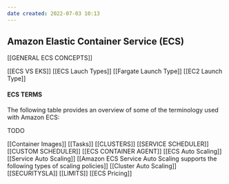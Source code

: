 ```yaml
---
date created: 2022-07-03 10:13
---
```


## **Amazon Elastic Container Service (ECS)**

[[GENERAL ECS CONCEPTS]]

[[ECS VS EKS]]
[[ECS Lauch Types]]
[[Fargate Launch Type]]
[[EC2 Launch Type]]

#### **ECS TERMS**

The following table provides an overview of some of the terminology used with Amazon ECS:

TODO

[[Container Images]]
[[Tasks]]
[[CLUSTERS]]
[[SERVICE SCHEDULER]]
[[CUSTOM SCHEDULER]]
[[ECS CONTAINER AGENT]]
[[ECS Auto Scaling]]
[[Service Auto Scaling]]
[[Amazon ECS Service Auto Scaling supports the following types of scaling policies]]
[[Cluster Auto Scaling]]
[[SECURITYSLA]]
[[LIMITS]]
[[ECS Pricing]]

